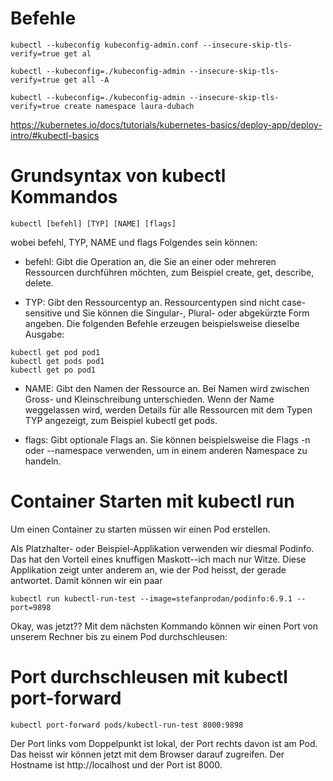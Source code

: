 # Befehle

`kubectl --kubeconfig kubeconfig-admin.conf --insecure-skip-tls-verify=true get al`

`kubectl --kubeconfig=./kubeconfig-admin --insecure-skip-tls-verify=true get all -A`

`kubectl --kubeconfig=./kubeconfig-admin --insecure-skip-tls-verify=true create namespace laura-dubach`

https://kubernetes.io/docs/tutorials/kubernetes-basics/deploy-app/deploy-intro/#kubectl-basics


# Grundsyntax von kubectl Kommandos

`kubectl [befehl] [TYP] [NAME] [flags]`

wobei befehl, TYP, NAME und flags Folgendes sein können:

- befehl: Gibt die Operation an, die Sie an einer oder mehreren Ressourcen durchführen möchten, zum Beispiel create, get, describe, delete.

- TYP: Gibt den Ressourcentyp an. Ressourcentypen sind nicht case-sensitive und Sie können die Singular-, Plural- oder abgekürzte Form angeben. Die folgenden Befehle erzeugen beispielsweise dieselbe Ausgabe:

```
kubectl get pod pod1  
kubectl get pods pod1  
kubectl get po pod1
```
- NAME: Gibt den Namen der Ressource an. Bei Namen wird zwischen Gross- und Kleinschreibung unterschieden. Wenn der Name weggelassen wird, werden Details für alle Ressourcen mit dem Typen TYP angezeigt, zum Beispiel kubectl get pods.

- flags: Gibt optionale Flags an. Sie können beispielsweise die Flags -n oder --namespace verwenden, um in einem anderen Namespace zu handeln.

# Container Starten mit kubectl run
Um einen Container zu starten müssen wir einen Pod erstellen.

Als Platzhalter- oder Beispiel-Applikation verwenden wir diesmal Podinfo. Das hat den Vorteil eines knuffigen Maskott--ich mach nur Witze. Diese Applikation zeigt unter anderem an, wie der Pod heisst, der gerade antwortet. Damit können wir ein paar

`kubectl run kubectl-run-test --image=stefanprodan/podinfo:6.9.1 --port=9898`

Okay, was jetzt?? Mit dem nächsten Kommando können wir einen Port von unserem Rechner bis zu einem Pod durchschleusen:

# Port durchschleusen mit kubectl port-forward

`kubectl port-forward pods/kubectl-run-test 8000:9898`

Der Port links vom Doppelpunkt ist lokal, der Port rechts davon ist am Pod. Das heisst wir können jetzt mit dem Browser darauf zugreifen. Der Hostname ist http://localhost und der Port ist 8000.